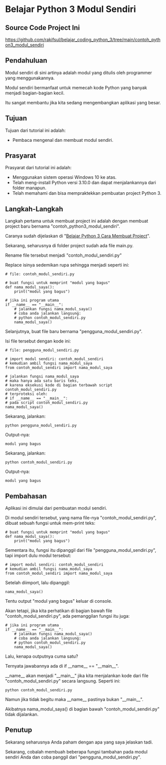 # Belajar Python 3 Modul Sendiri

## Source Code Project Ini

https://github.com/rakifsul/belajar_coding_python_3/tree/main/contoh_python3_modul_sendiri

## Pendahuluan

Modul sendiri di sini artinya adalah modul yang ditulis oleh programmer yang menggunakannya.

Modul sendiri bermanfaat untuk memecah kode Python yang banyak menjadi bagian-bagian kecil.

Itu sangat membantu jika kita sedang mengembangkan aplikasi yang besar.

## Tujuan

Tujuan dari tutorial ini adalah:

-   Pembaca mengenal dan membuat modul sendiri.

## Prasyarat

Prasyarat dari tutorial ini adalah:

-   Menggunakan sistem operasi Windows 10 ke atas.
-   Telah meng-install Python versi 3.10.0 dan dapat menjalankannya dari folder manapun.
-   Telah memahami dan bisa mempraktekkan pembuatan project Python 3.

## Langkah-Langkah

Langkah pertama untuk membuat project ini adalah dengan membuat project baru bernama "contoh_python3_modul_sendiri".

Caranya sudah dijelaskan di "[Belajar Python 3 Cara Membuat Project](https://github.com/rakifsul/belajar_coding_python_3/blob/main/Belajar-Python-3-Cara-Membuat-Project.md)".

Sekarang, seharusnya di folder project sudah ada file main.py.

Rename file tersebut menjadi "contoh_modul_sendiri.py"

Replace isinya sedemikan rupa sehingga menjadi seperti ini:

```
# file: contoh_modul_sendiri.py

# buat fungsi untuk memprint "modul yang bagus"
def nama_modul_saya():
    print("modul yang bagus")

# jika ini program utama
if __name__ == "__main__":
    # jalankan fungsi nama_modul_saya()
    # coba anda jalankan langsung:
    # python contoh_modul_sendiri.py
    nama_modul_saya()
```

Selanjutnya, buat file baru bernama "pengguna_modul_sendiri.py".

Isi file tersebut dengan kode ini:

```
# file: pengguna_modul_sendiri.py

# import modul sendiri: contoh_modul_sendiri
# kemudian ambil fungsi nama_modul_saya
from contoh_modul_sendiri import nama_modul_saya

# jalankan fungsi nama_modul_saya
# maka hanya ada satu baris teks,
# karena eksekusi kode di bagian terbawah script contoh_modul_sendiri.py
# terproteksi oleh:
# if __name__ == "__main__":
# pada script contoh_modul_sendiri.py
nama_modul_saya()
```

Sekarang, jalankan:

```
python pengguna_modul_sendiri.py
```

Output-nya:

```
modul yang bagus
```

Sekarang, jalankan:

```
python contoh_modul_sendiri.py
```

Output-nya:

```
modul yang bagus
```

## Pembahasan

Aplikasi ini dimulai dari pembuatan modul sendiri.

Di modul sendiri tersebut, yang nama file-nya "contoh_modul_sendiri.py", dibuat sebuah fungsi untuk mem-print teks:

```
# buat fungsi untuk memprint "modul yang bagus"
def nama_modul_saya():
    print("modul yang bagus")
```

Sementara itu, fungsi itu dipanggil dari file "pengguna_modul_sendiri.py", tapi import dulu modul tersebut:

```
# import modul sendiri: contoh_modul_sendiri
# kemudian ambil fungsi nama_modul_saya
from contoh_modul_sendiri import nama_modul_saya
```

Setelah diimport, lalu dipanggil:

```
nama_modul_saya()
```

Tentu output "modul yang bagus" keluar di console.

Akan tetapi, jika kita perhatikan di bagian bawah file "contoh_modul_sendiri.py", ada pemanggilan fungsi itu juga:

```
# jika ini program utama
if __name__ == "__main__":
    # jalankan fungsi nama_modul_saya()
    # coba anda jalankan langsung:
    # python contoh_modul_sendiri.py
    nama_modul_saya()
```

Lalu, kenapa outputnya cuma satu?

Ternyata jawabannya ada di if \_\_name\_\_ == "\_\_main\_\_".

\_\_name\_\_ akan menjadi "\_\_main\_\_" jika kita menjalankan kode dari file "contoh_modul_sendiri.py" secara langsung. Seperti ini:

```
python contoh_modul_sendiri.py
```

Namun jika tidak begitu maka \_\_name\_\_ pastinya bukan "\_\_main\_\_".

Akibatnya nama_modul_saya() di bagian bawah "contoh_modul_sendiri.py" tidak dijalankan.

## Penutup

Sekarang seharusnya Anda paham dengan apa yang saya jelaskan tadi.

Sekarang, cobalah membuah beberapa fungsi tambahan pada modul sendiri Anda dan coba panggil dari "pengguna_modul_sendiri.py".
